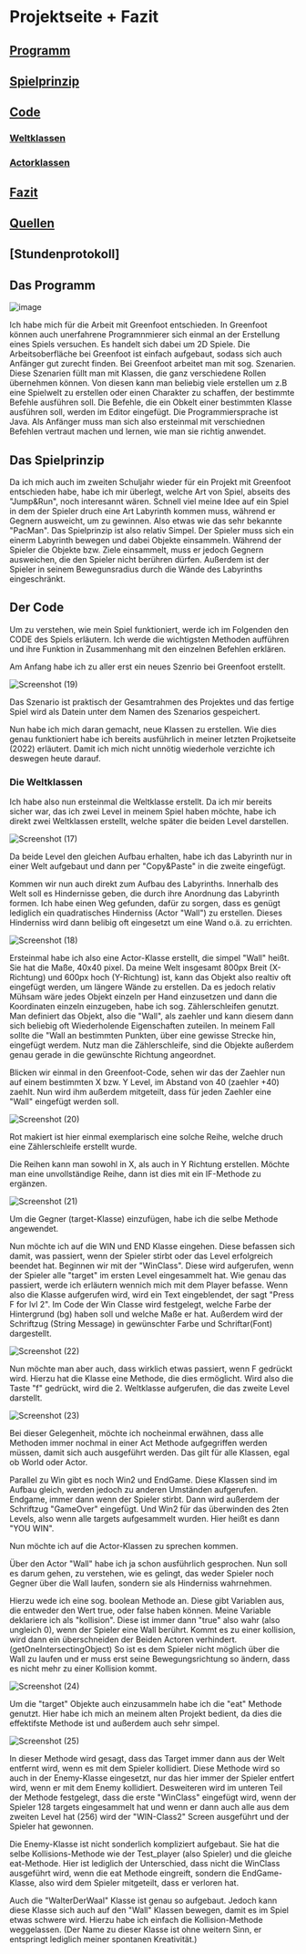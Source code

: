 # Projektseite + Fazit

## [Programm](#Programm)

## [Spielprinzip](#Spielprinzip)

## [Code](#Code)

### [Weltklassen](#Weltklassen)
     
### [Actorklassen](#Actorklasssen)

## [Fazit](#Fazit)

## [Quellen](#Quellen)

## [Stundenprotokoll]
 

## Das Programm <a name="Programm"></a>

![image](https://user-images.githubusercontent.com/111414185/208302437-4ef429f7-3aab-4fd0-9d5a-947c677f55bd.png)

Ich habe mich für die Arbeit mit Greenfoot entschieden. In Greenfoot können auch unerfahrene Programnmierer sich einmal an der Erstellung eines Spiels versuchen. Es handelt sich dabei um 2D Spiele. Die Arbeitsoberfläche bei Greenfoot ist einfach aufgebaut, sodass sich auch Anfänger gut zurecht finden. Bei Greenfoot arbeitet man mit sog. Szenarien. Diese Szenarien füllt man mit Klassen, die ganz verschiedene Rollen übernehmen können. Von diesen kann man beliebig viele erstellen um z.B eine Spielwelt zu erstellen oder einen Charakter zu schaffen, der bestimmte Befehle ausführen soll.
Die Befehle, die ein Obkelt einer bestimmten Klasse ausführen soll, werden im Editor eingefügt. Die Programmiersprache ist Java. Als Anfänger muss man sich also ersteinmal mit verschiednen Befehlen vertraut machen und lernen, wie man sie richtig anwendet.


## Das Spielprinzip <a name="Spielprinzip"></a>

Da ich mich auch im zweiten Schuljahr wieder für ein Projekt mit Greenfoot entschieden habe, habe ich mir überlegt, welche Art von Spiel, abseits des "Jump&Run", noch interesannt wären. Schnell viel meine Idee auf ein Spiel in dem der Spieler druch eine Art Labyrinth kommen muss, während er Gegnern ausweicht, um zu gewinnen. Also etwas wie das sehr bekannte "PacMan". Das Spielprinzip ist also relativ Simpel. Der Spieler muss sich ein einerm Labyrinth bewegen und dabei Objekte einsammeln. Während der Spieler die Objekte bzw. Ziele einsammelt, muss er jedoch Gegnern ausweichen, die den Spieler nicht berühren dürfen. Außerdem ist der Spieler in seinem Bewegunsradius durch die Wände des Labyrinths eingeschränkt. 


## Der Code <a name="Code"></a>

Um zu verstehen, wie mein Spiel funktioniert, werde ich im Folgenden den CODE des Spiels erläutern. Ich werde die wichtigsten Methoden aufführen und ihre Funktion in Zusammenhang mit den einzelnen Befehlen erklären. 

Am Anfang habe ich zu aller erst ein neues Szenrio bei Greenfoot erstellt. 

![Screenshot (19)](https://user-images.githubusercontent.com/111414185/208303576-6b1481fb-2f3d-4d99-80af-3e59a2062ab0.png)

Das Szenario ist praktisch der Gesamtrahmen des Projektes und das fertige Spiel wird als Datein unter dem Namen des Szenarios gespeichert. 

Nun habe ich mich daran gemacht, neue Klassen zu erstellen. Wie dies genau funktioniert habe ich bereits ausführlich in meiner letzten Projketseite (2022) erläutert. Damit ich mich nicht unnötig wiederhole verzichte ich deswegen heute darauf. 

### Die Weltklassen <a name="Weltklassen"></a>

Ich habe also nun ersteinmal die Weltklasse erstellt. Da ich mir bereits sicher war, das ich zwei Level in meinem Spiel haben möchte, habe ich direkt zwei Weltklassen erstellt, welche später die beiden Level darstellen. 

![Screenshot (17)](https://user-images.githubusercontent.com/111414185/230773670-fb3b9abd-fe1a-4571-8902-4b46a9d27d24.png)

Da beide Level den gleichen Aufbau erhalten, habe ich das Labyrinth nur in einer Welt aufgebaut und dann per "Copy&Paste" in die zweite eingefügt.

Kommen wir nun auch direkt zum Aufbau des Labyrinths. Innerhalb des Welt soll es Hindernisse geben, die durch ihre Anordnung das Labyrinth formen. Ich habe einen Weg gefunden, dafür zu sorgen, dass es genügt lediglich ein quadratisches Hinderniss (Actor "Wall") zu erstellen. Dieses Hinderniss wird dann belibig oft eingesetzt um eine Wand o.ä. zu errichten. 

![Screenshot (18)](https://user-images.githubusercontent.com/111414185/230774016-ee0681d3-c110-4686-92bf-03d62e0b0551.png)


Ersteinmal habe ich also eine Actor-Klasse erstellt, die simpel "Wall" heißt. Sie hat die Maße, 40x40 pixel. Da meine Welt insgesamt 800px Breit (X-Richtung) und 600px hoch (Y-Richtung) ist, kann das Objekt also realtiv oft eingefügt werden, um längere Wände zu erstellen. 
Da es jedoch relativ Mühsam wäre jedes Objekt einzeln per Hand einzusetzen und dann die Koordinaten einzeln einzugeben, habe ich sog. Zählerschleifen genutzt. Man definiert das Objekt, also die "Wall", als zaehler und kann diesem dann sich beliebig oft Wiederholende Eigenschaften zuteilen. In meinem Fall sollte die "Wall an bestimmten Punkten, über eine gewisse Strecke hin, eingefügt werdem. Nutz man die Zählerschleife, sind die Objekte außerdem genau gerade in die gewünschte Richtung angeordnet.

Blicken wir einmal in den Greenfoot-Code, sehen wir das der Zaehler nun auf einem bestimmten X bzw. Y Level, im Abstand von 40 (zaehler +40) zaehlt. Nun wird ihm außerdem mitgeteilt, dass für jeden Zaehler eine "Wall" eingefügt werden soll. 

![Screenshot (20)](https://user-images.githubusercontent.com/111414185/230774530-9d054717-ee34-4b26-96b4-2eb12e6375c7.png)

Rot makiert ist hier einmal exemplarisch eine solche Reihe, welche druch eine Zählerschleife erstellt wurde.   

Die Reihen kann man sowohl in X, als auch in Y Richtung erstellen. Möchte man eine unvollständige Reihe, dann ist dies mit ein IF-Methode zu ergänzen. 

![Screenshot (21)](https://user-images.githubusercontent.com/111414185/230775290-03f65545-e981-4348-88a9-fb398b831f28.png)

Um die Gegner (target-Klasse) einzufügen, habe ich die selbe Methode angewendet. 


Nun möchte ich auf die WIN und END Klasse eingehen. Diese befassen sich damit, was passiert, wenn der Spieler stirbt oder das Level erfolgreich beendet hat. Beginnen wir mit der "WinClass". Diese wird aufgerufen, wenn der Spieler alle "target" im ersten Level eingesammelt hat. Wie genau das passiert, werde ich erläutern wennich mich mit dem Player befasse. Wenn also die Klasse aufgerufen wird, wird ein Text eingeblendet, der sagt "Press F for lvl 2".
Im Code der Win Classe wird festgelegt, welche Farbe der Hintergrund (bg) haben soll und welche Maße er hat. Außerdem wird der Schriftzug (String Message) in gewünschter Farbe und Schriftar(Font) dargestellt. 

![Screenshot (22)](https://user-images.githubusercontent.com/111414185/230775675-00500497-b811-421c-a691-9eddbb3d2c04.png)


Nun möchte man aber auch, dass wirklich etwas passiert, wenn F gedrückt wird. Hierzu hat die Klasse eine Methode, die dies ermöglicht. 
Wird also die Taste "f" gedrückt, wird die 2. Weltklasse aufgerufen, die das zweite Level darstellt. 

![Screenshot (23)](https://user-images.githubusercontent.com/111414185/230775767-48400fa0-9227-4055-84c1-64a79703a73d.png)

Bei dieser Gelegenheit, möchte ich nocheinmal erwähnen, dass alle Methoden immer nochmal in einer Act Methode aufgegriffen werden müssen, damit sich auch ausgeführt werden. Das gilt für alle Klassen, egal ob World oder Actor. 

Parallel zu Win gibt es noch Win2 und EndGame. 
Diese Klassen sind im Aufbau gleich, werden jedoch zu anderen Umständen aufgerufen. Endgame, immer dann wenn der Spieler stirbt. Dann wird außerdem der Schriftzug "GameOver" eingefügt. Und Win2 für das überwinden des 2ten Levels, also wenn alle targets aufgesammelt wurden. Hier heißt es dann "YOU WIN". 

Nun möchte ich auf die Actor-Klassen zu sprechen kommen. 

Über den Actor "Wall" habe ich ja schon ausführlich gesprochen. Nun soll es darum gehen, zu verstehen, wie es gelingt, das weder Spieler noch Gegner über die Wall laufen, sondern sie als Hinderniss wahrnehmen. 

Hierzu wede ich eine sog. boolean Methode an. Diese gibt Variablen aus, die entweder den Wert true, oder false haben können. Meine Variable deklariere ich als "kollision". Diese ist immer dann "true" also wahr (also ungleich 0), wenn der Spieler eine Wall berührt. Kommt es zu einer kollision, wird dann ein überschneiden der Beiden Actoren verhindert. (getOneIntersectingObject) So ist es dem Spieler nicht möglich über die Wall zu laufen und er muss erst seine Bewegungsrichtung so ändern, dass es nicht mehr zu einer Kollision kommt. 

![Screenshot (24)](https://user-images.githubusercontent.com/111414185/230778903-bed55783-d424-4634-a503-4f65b7d07a5c.png)

Um die "target" Objekte auch einzusammeln habe ich die "eat" Methode genutzt. Hier habe ich mich an meinem alten Projekt bedient, da dies die effektifste Methode ist und außerdem auch sehr simpel. 

![Screenshot (25)](https://user-images.githubusercontent.com/111414185/230779017-3be1cc87-c5d4-4bd9-81cc-4613c2ba8d33.png)

In dieser Methode wird gesagt, dass das Target immer dann aus der Welt entfernt wird, wenn es mit dem Spieler kollidiert. 
Diese Methode wird so auch in der Enemy-Klasse eingesetzt, nur das hier immer der Spieler entfert wird, wenn er mit dem Enemy kollidiert. 
Desweiteren wird im unteren Teil der Methode festgelegt, dass die erste "WinClass" eingefügt wird, wenn der Spieler 128 targets eingesammelt hat und wenn er dann auch alle aus dem zweiten Level hat (256) wird der "WIN-Class2" Screen ausgeführt und der Spieler hat gewonnen. 

Die Enemy-Klasse ist nicht sonderlich kompliziert aufgebaut. Sie hat die selbe Kollisions-Methode wie der Test_player (also Spieler) und die gleiche eat-Methode. Hier ist lediglich der Unterschied, dass nicht die WinClass ausgeführt wird, wenn die eat Methode eingreift, sondern die EndGame-Klasse, also wird dem Spieler mitgeteilt, dass er verloren hat. 



Auch die "WalterDerWaal" Klasse ist genau so aufgebaut. Jedoch kann diese Klasse sich auch auf den "Wall" Klassen bewegen, damit es im Spiel etwas schwere wird. Hierzu habe ich einfach die Kollision-Methode weggelassen. (Der Name zu dieser Klasse ist ohne weitern Sinn, er entspringt lediglich meiner spontanen Kreativität.)








